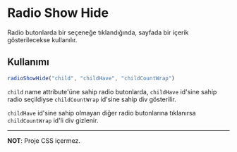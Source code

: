 # Radio Show Hide

Radio butonlarda bir seçeneğe tıklandığında, sayfada bir içerik gösterilecekse kullanılır.

## Kullanımı

```js
radioShowHide("child", "childHave", "childCountWrap")
```

`child` name attribute'üne sahip radio butonlarda, `childHave` id'sine sahip radio seçildiyse `childCountWrap` id'sine sahip div gösterilir.

`childHave` id'sine sahip olmayan diğer radio butonlarına tıklanırsa `childCountWrap` id'li div gizlenir.

---

**NOT**: Proje CSS içermez.

